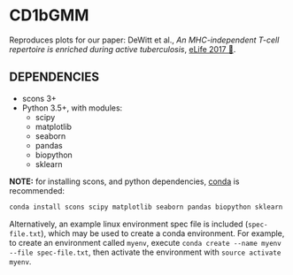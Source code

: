 # CD1bGMM

Reproduces plots for our paper: DeWitt et al., *An MHC-independent T-cell repertoire is enriched during active tuberculosis*, [eLife 2017 🤞]().

## DEPENDENCIES
* scons 3+
* Python 3.5+, with modules:
  * scipy
  * matplotlib
  * seaborn
  * pandas
  * biopython
  * sklearn

**NOTE:** for installing scons, and python dependencies, [conda](https://conda.io/docs/) is recommended:
```bash
conda install scons scipy matplotlib seaborn pandas biopython sklearn
```
Alternatively, an example linux environment spec file is included (`spec-file.txt`), which may be used to create a conda environment.
For example, to create an environment called `myenv`, execute `conda create --name myenv --file spec-file.txt`, then activate the environment with `source activate myenv`.
